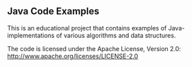 Java Code Examples
----------------------------------------------------------------------------------------------------

This is an educational project that contains examples of Java-implementations
of various algorithms and data structures.

The code is licensed under the Apache License, Version 2.0:
    http://www.apache.org/licenses/LICENSE-2.0
    
